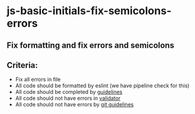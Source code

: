 # js-basic-initials-fix-semicolons-errors

## Fix formatting and fix errors and semicolons

## Criteria:

- Fix all errors in file
- All code should be formatted by eslint (we have pipeline check for this)
- All code should be completed by [guidelines](https://github.com/rammfall-code/guidelines/blob/main/JS.md)
- All code should not have errors in [validator](https://validator.w3.org/nu/)
- All code should not have errors by [git guidelines](https://github.com/rammfall-code/guidelines/blob/main/GIT.md)
